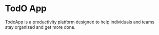 # TodO App
TodoApp  is a productivity platform designed to help individuals and teams stay organized and get more done.
